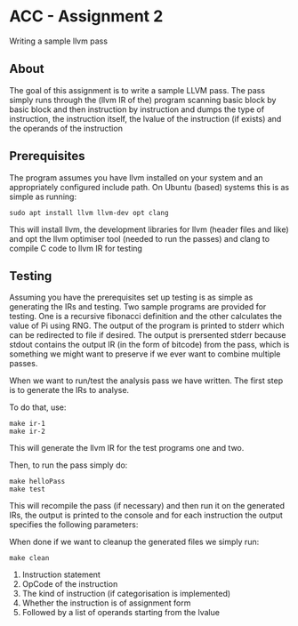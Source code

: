 # ACC - Assignment 2
Writing a sample llvm pass

## About
The goal of this assignment is to write a sample LLVM pass. The pass simply runs through the (llvm IR of the) program scanning basic block by basic block and then instruction by instruction and dumps the type of instruction, the instruction itself, the lvalue of the instruction (if exists) and the operands of the instruction

## Prerequisites
The program assumes you have llvm installed on your system and an appropriately configured include path. On Ubuntu (based) systems this is as simple as running:

```shell
sudo apt install llvm llvm-dev opt clang
```

This will install llvm, the development libraries for llvm (header files and like) and opt the llvm optimiser tool (needed to run the passes)  and clang to compile C code to llvm IR for testing

## Testing
Assuming you have the prerequisites set up testing is as simple as generating the IRs and testing. Two sample programs are provided for testing. One is a recursive fibonacci definition and the other calculates the value of Pi using RNG. The output of the program is printed to stderr which can be redirected to file if desired. The output is prersented stderr because stdout contains the output IR (in the form of bitcode) from the pass, which is something we might want to preserve if we ever want to combine multiple passes.

When we want to run/test the analysis pass we have written. The first step is to generate the IRs to analyse.

To do that, use:

```shell
make ir-1
make ir-2
```

This will generate the llvm IR for the test programs one and two.

Then, to run the pass simply do:

```shell
make helloPass
make test
```

This will recompile the pass (if necessary) and then run it on the generated IRs, the output is printed to the console and for each instruction the output specifies the following parameters:

When done if we want to cleanup the generated files we simply run:
```shell
make clean
```

1. Instruction statement
2. OpCode of the instruction
3. The kind of instruction (if categorisation is implemented)
4. Whether the instruction is of assignment form
5. Followed by a list of operands starting from the lvalue
